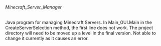 ###### Minecraft_Server_Manager
Java program for managing Minecraft Servers.
In Main_GUI.Main in the CreateServerSelection method,
the first line does not work. The project directory
will need to be moved up a level in the final version.
Not able to change it currently as it causes an error.


